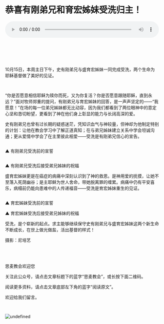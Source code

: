 # 恭喜有刚弟兄和育宏姊妹受洗归主！

<audio style="width: 100%;" preload="false" controls controlslist="nodownload"><source src="//file.simai.life/audio/mp3/old/13063.mp3" type="audio/mpeg">Your browser does not support the audio element.</audio>


<section data-role="outer">
<section data-role="outer">
<section data-role="outer">
<section data-role="outer">
<section data-role="outer">
<section data-role="outer">
<section data-role="outer">
<section data-role="outer">
<section data-role="outer">
<section data-tools="135编辑器">
<section>
<section>
<section data-tools="135编辑器">
<section>
<section>
<section data-tools="135编辑器">
<section data-tools="135编辑器">
<section>
<section>
<section>&nbsp;</section>

<section>&nbsp;</section>
</section>

<section>&nbsp;</section>

<section data-="">
<p><img data-ratio="0.6670574443141852" data-src="http://mmbiz.qpic.cn/mmbiz_jpg/gTdFOoqoFLjciaUwwjOxcnLxm6HfW2sVskHkjmEL2Bz594sBnAusrY2TZlmNM96cZXW4PH7DfEEl4IzmN0VGmFw/0?wx_fmt=jpeg" data-type="jpeg" data-w="1706" /></p>

<p>10月15日，本周主日下午，史有刚弟兄与盛育宏姊妹一同完成受洗，两个生命为耶稣基督做了美好的见证。</p>

<p>&nbsp;</p>

<p>“你是否愿意相信耶稣为赎你而死，又为你复活？你是否愿意跟随耶稣，直到永远？”面对牧师郑重的提问，有刚弟兄与育宏姊妹的回答，是一声声坚定的­­­——“我愿意！”在场的每一位弟兄姊妹都无比动容，因为我们都看到了两位眼神中的意定心坚和恳切盼望，更看到了神在他们身上彰显的能力与长阔高深的爱。</p>

<p>史有刚弟兄也曾有过长期的疑惑迷茫，凭知识血气与神较量，但神却为他制定特别的计划：让他在教会学习中了解正道真知；在与弟兄姊妹建立关系中学会坦诚沟通；更从爱情中学会了在主里彼此相爱——受洗是有刚弟兄信心的宣告。</p>

<p><img data-ratio="0.6666666666666666" data-src="http://mmbiz.qpic.cn/mmbiz_jpg/gTdFOoqoFLjciaUwwjOxcnLxm6HfW2sVsceB1vxuStBDYpAV3N2ibldk8YZZAZ46ng4Ea1xvVH4CZnNQKia5IISOA/0?wx_fmt=jpeg" data-type="jpeg" data-w="1920" /></p>

<p><span>▲ 有刚弟兄受洗前的宣誓</span></p>

<p><span><img data-ratio="0.6666666666666666" data-src="http://mmbiz.qpic.cn/mmbiz_jpg/gTdFOoqoFLjciaUwwjOxcnLxm6HfW2sVsvlUG0ZpibSvIpqr47uxtrwff8fNNqhAYYBOEPia3AH3cyO6ia4cZIe32g/0?wx_fmt=jpeg" data-type="jpeg" data-w="1920" /></span></p>

<p><span>▲ 有刚弟兄受洗后接受弟兄姊妹的祝福</span></p>

<p>盛育宏姊妹更是在癌症的病痛中深刻认识到了神的救恩。是神用爱的抚摸，让她不至落入死荫幽谷；是主耶稣为世人舍命，带她脱离罪的缠累。病痛中仍有平安喜乐，病榻前仍能向患难中的人传递福音——受洗是育宏姊妹重生的见证。</p>

<p><img data-ratio="0.6670574443141852" data-src="http://mmbiz.qpic.cn/mmbiz_jpg/gTdFOoqoFLjciaUwwjOxcnLxm6HfW2sVsBrO6uFLM0iacia3IE65Fb1JpXukKzAcSazcgaOKWk1nyuSpeNSoLxMHg/0?wx_fmt=jpeg" data-type="jpeg" data-w="1706" /></p>

<p><span>▲ 育宏姊妹受洗前的宣誓</span></p>

<p><img data-ratio="0.6666666666666666" data-src="http://mmbiz.qpic.cn/mmbiz_jpg/gTdFOoqoFLjciaUwwjOxcnLxm6HfW2sVsxRibB7stROBjicibseoJbia1uCwDAFQkAYhiatAkvs4LgYhVM5DsXOga6VA/0?wx_fmt=jpeg" data-type="jpeg" data-w="1920" /><span>▲ 育宏姊妹受洗后接受弟兄姊妹的祝福</span></p>

<p>受洗，是个崭新的起点。求主能够继续保守史有刚弟兄与盛育宏姊妹这两个新生命不断成长，在世上做光做盐，活出基督的样式！</p>

<p><span>摄影：尼培艺</span></p>
</section>

<section>
<section>&nbsp;</section>

<section>&nbsp;</section>
</section>
</section>
</section>

<section data-width="200px">
<section data-tools="135编辑器">&nbsp;</section>
</section>
</section>
</section>
</section>
</section>
</section>
</section>
</section>
</section>
</section>
</section>
</section>
</section>
</section>
</section>
</section>
</section>

<section data-tools="135编辑器">
<section>
<section><span data-brushtype="text" data-mce-="" placeholder="关于135编辑器">思麦教会欢迎您</span></section>

<section data-="">
<p><span>关注此公众号，请点击文章标题下的蓝字“</span><span>思麦教会</span><span>”，或长按下面二维码。</span></p>

<p><span>阅读更多资料，请点击文章底部左下角的蓝字“</span><span>阅读原文</span><span>”。</span></p>

<p><span>欢迎给我们留言。</span></p>

<p>&nbsp;</p>

<p><img data-ratio="1" data-src="http://mmbiz.qpic.cn/mmbiz_jpg/gTdFOoqoFLjciaUwwjOxcnLxm6HfW2sVsbBnrplY81rNDkNlicTHzWn9icia6zs0MoiaprfwwBOD6bz3ibON1KRlQofQ/0?wx_fmt=jpeg" data-type="jpeg" data-w="258" title="undefined" /></p>
</section>
</section>
</section>

<p>&nbsp;</p>